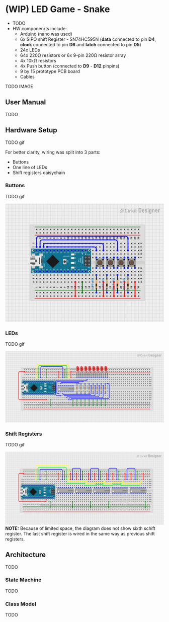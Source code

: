 ﻿# (WIP) LED Game - Snake

- TODO
- HW componenrts include:
    - Arduino (nano was used)
    - 6x SIPO shift Register - SN74HC595N (**data** connected to pin **D4**, **clock** connected to pin **D6** and **latch** connected to pin **D5**)
    - 24x LEDs
    - 64x 220Ω resistors or 6x 9-pin 220Ω resistor array
    - 4x 10kΩ resistors
    - 4x Push button (connected to **D9** - **D12** pinpins)
    - 9 by 15 prototype PCB board 
    - Cables

TODO IMAGE

## User Manual
TODO

## Hardware Setup

TODO gif

For better clarity, wiring was split into 3 parts:
- Buttons
- One line of LEDs
- Shift registers daisychain

### Buttons
TODO gif

![Demo](media/Buttons.png)

### LEDs
TODO gif

![Demo](media/LEDs.png)

### Shift Registers
TODO gif

![Demo](media/ShiftRegisterChain.png)
**NOTE:** Because of limited space, the diagram does not show sixth schift register. The last shift register is wired in the same way as previous shift registers.

## Architecture
TODO

### State Machine
TODO

### Class Model
TODO

